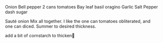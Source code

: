 Onion
Bell pepper
2 cans tomatoes
Bay leaf
basil
oragino
Garlic 
Salt
Pepper
dash sugar

Sauté onion
Mix all together. I like the one can tomatoes obliterated, and one can diced.
Summer to desired thickness. 

add a bit of cornstarch to thicken